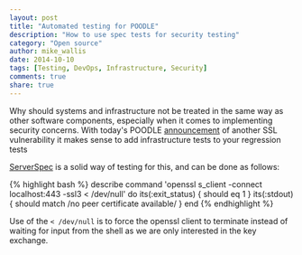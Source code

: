 ```yaml
---
layout: post
title: "Automated testing for POODLE"
description: "How to use spec tests for security testing"
category: "Open source"
author: mike_wallis
date: 2014-10-10
tags: [Testing, DevOps, Infrastructure, Security]
comments: true
share: true
---
```


Why should systems and infrastructure not be treated in the same way as other
software components, especially when it comes to implementing security concerns.
With today's POODLE [announcement][1] of another SSL vulnerability it makes sense to
add infrastructure tests to your regression tests

[ServerSpec][2] is a solid way of testing for this, and can be done as follows:

{% highlight bash %}
describe command 'openssl s_client -connect localhost:443 -ssl3 < /dev/null' do
    its(:exit_status) { should eq 1 }
    its(:stdout) { should match /no peer certificate available/ }
end
{% endhighlight %}

Use of the `< /dev/null` is to force the openssl client to terminate instead of
waiting for input from the shell as we are only interested in the key exchange.

[1]: http://googleonlinesecurity.blogspot.co.uk/2014/10/this-poodle-bites-exploiting-ssl-30.html
[2]: http://serverspec.org
